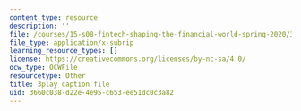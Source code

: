 ```yaml
---
content_type: resource
description: ''
file: /courses/15-s08-fintech-shaping-the-financial-world-spring-2020/3660c038d22e4e95c653ee51dc0c3a82_oYR6xdcFNwc.srt
file_type: application/x-subrip
learning_resource_types: []
license: https://creativecommons.org/licenses/by-nc-sa/4.0/
ocw_type: OCWFile
resourcetype: Other
title: 3play caption file
uid: 3660c038-d22e-4e95-c653-ee51dc0c3a82
---
```

